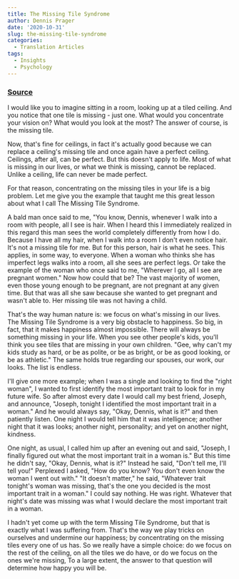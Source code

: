 ```yaml
---
title: The Missing Tile Syndrome
author: Dennis Prager
date: '2020-10-31'
slug: the-missing-tile-syndrome
categories:
  - Translation Articles
tags:
  - Insights
  - Psychology
---
```



### [Source](https://www.youtube.com/watch?v=1qanDVZHliw)


I would like you to imagine sitting in a room, looking up at a tiled ceiling. And you notice that one tile is missing - just one. What would you concentrate your vision on? What would you look at the most? The answer of course, is the missing tile.

Now, that's fine for ceilings, in fact it's actually good because we can replace a ceiling's missing tile and once again have a perfect ceiling. Ceilings, after all, can be perfect. But this doesn't apply to life. Most of what is missing in our lives, or what we think is missing, cannot be replaced. Unlike a ceiling, life can never be made perfect.

For that reason, concentrating on the missing tiles in your life is a big problem. Let me give you the example that taught me this great lesson about what I call The Missing Tile Syndrome.

A bald man once said to me, "You know, Dennis, whenever I walk into a room with people, all I see is hair. When I heard this I immediately realized in this regard this man sees the world completely differently from how I do. Because I have all my hair, when I walk into a room I don't even notice hair. It's not a missing tile for me. But for this person, hair is what he sees. This applies, in some way, to everyone. When a woman who thinks she has imperfect legs walks into a room, all she sees are perfect legs. Or take the example of the woman who once said to me, "Wherever I go, all I see are pregnant women." Now how could that be? The vast majority of women, even those young enough to be pregnant, are not pregnant at any given time. But that was all she saw because she wanted to get pregnant and wasn't able to. Her missing tile was not having a child.

That's the way human nature is: we focus on what's missing in our lives. The Missing Tile Syndrome is a very big obstacle to happiness. So big, in fact, that it makes happiness almost impossible. There will always be something missing in your life. When you see other people's kids, you'll think you see tiles that are missing in your own children. "Gee, why can't my kids study as hard, or be as polite, or be as bright, or be as good looking, or be as athletic." The same holds true regarding our spouses, our work, our looks. The list is endless.

I'll give one more example; when I was a single and looking to find the "right woman", I wanted to first identify the most important trait to look for in my future wife. So after almost every date I would call my best friend, Joseph, and announce, "Joseph, tonight I identified the most important trait in a woman." And he would always say, "Okay, Dennis, what is it?" and then patiently listen. One night I would tell him that it was intelligence; another night that it was looks; another night, personality; and yet on another night, kindness.

One night, as usual, I called him up after an evening out and said, "Joseph, I finally figured out what the most important trait in a woman is." But this time he didn't say, "Okay, Dennis, what is it?" Instead he said, "Don't tell me, I'll tell you!" Perplexed I asked, "How do you know? You don't even know the woman I went out with." "It doesn't matter," he said, "Whatever trait tonight's woman was missing, that's the one you decided
is the most important trait in a woman." I could say nothing. He was right. Whatever that night's date was missing was what I would declare the most important trait in a woman.

I hadn't yet come up with the term Missing Tile Syndrome, but that is exactly what I was suffering from. That's the way we play tricks on ourselves and undermine our happiness; by concentrating on the missing tiles every one of us has. So we really have a simple choice: do we focus on the rest of the ceiling, on all the tiles we do have, or do we focus on the ones we're missing, To a large extent, the answer to that question will determine how happy you will be.